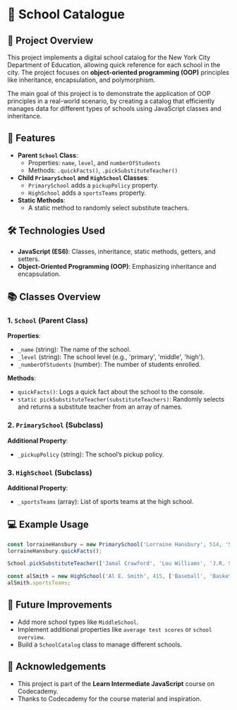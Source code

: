 # 🏫 School Catalogue

## 📖 Project Overview

This project implements a digital school catalog for the New York City Department of Education, allowing quick reference for each school in the city. The project focuses on **object-oriented programming (OOP)** principles like inheritance, encapsulation, and polymorphism.

The main goal of this project is to demonstrate the application of OOP principles in a real-world scenario, by creating a catalog that efficiently manages data for different types of schools using JavaScript classes and inheritance.

## 🚀 Features

- **Parent `School` Class**: 
  - Properties: `name`, `level`, and `numberOfStudents`
  - Methods: `.quickFacts()`, `.pickSubstituteTeacher()`
- **Child `PrimarySchool` and `HighSchool` Classes**: 
  - `PrimarySchool` adds a `pickupPolicy` property.
  - `HighSchool` adds a `sportsTeams` property.
- **Static Methods**: 
  - A static method to randomly select substitute teachers.

## 🛠️ Technologies Used

- **JavaScript (ES6)**: Classes, inheritance, static methods, getters, and setters.
- **Object-Oriented Programming (OOP)**: Emphasizing inheritance and encapsulation.

## 📚 Classes Overview

### 1. `School` (Parent Class)

**Properties**:
- `_name` (string): The name of the school.
- `_level` (string): The school level (e.g., 'primary', 'middle', 'high').
- `_numberOfStudents` (number): The number of students enrolled.

**Methods**:
- `quickFacts()`: Logs a quick fact about the school to the console.
- `static pickSubstituteTeacher(substituteTeachers)`: Randomly selects and returns a substitute teacher from an array of names.

### 2. `PrimarySchool` (Subclass)

**Additional Property**:
- `_pickupPolicy` (string): The school’s pickup policy.

### 3. `HighSchool` (Subclass)

**Additional Property**:
- `_sportsTeams` (array): List of sports teams at the high school.

## 💻 Example Usage

```javascript
const lorraineHansbury = new PrimarySchool('Lorraine Hansbury', 514, 'Students must be picked up by a parent, guardian, or family member over the age of 13.');
lorraineHansbury.quickFacts();

School.pickSubstituteTeacher(['Jamal Crawford', 'Lou Williams', 'J.R. Smith', 'James Harden', 'Jason Terry', 'Manu Ginobli']);

const alSmith = new HighSchool('Al E. Smith', 415, ['Baseball', 'Basketball', 'Volleyball', 'Track and Field']);
alSmith.sportsTeams;
```

## 🔮 Future Improvements

- Add more school types like `MiddleSchool`.
- Implement additional properties like `average test scores` or `school overview`.
- Build a `SchoolCatalog` class to manage different schools.

## 🙌 Acknowledgements
- This project is part of the **Learn Intermediate JavaScript** course on Codecademy.
- Thanks to Codecademy for the course material and inspiration.
